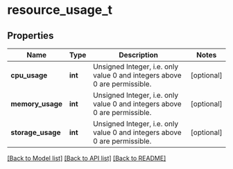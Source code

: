 # resource_usage_t

## Properties
Name | Type | Description | Notes
------------ | ------------- | ------------- | -------------
**cpu_usage** | **int** | Unsigned Integer, i.e. only value 0 and integers above 0 are permissible. | [optional] 
**memory_usage** | **int** | Unsigned Integer, i.e. only value 0 and integers above 0 are permissible. | [optional] 
**storage_usage** | **int** | Unsigned Integer, i.e. only value 0 and integers above 0 are permissible. | [optional] 

[[Back to Model list]](../README.md#documentation-for-models) [[Back to API list]](../README.md#documentation-for-api-endpoints) [[Back to README]](../README.md)


